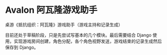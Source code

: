 # Avalon 阿瓦隆游戏助手
桌游《抵抗组织：阿瓦隆》游戏助手（游戏主持和记录生成）

目前还处于草稿阶段，只是先尝试写基本的几个模块。最后需要结合 Django 使用，实现游戏房间创建，角色分配，各个角色视野发送，游戏结束的记录生成然后保存到 Django。
